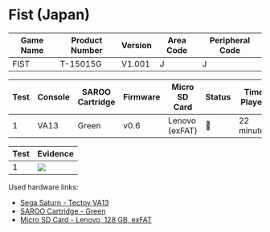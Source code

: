 # Fist (Japan)

| Game Name | Product Number | Version | Area Code | Peripheral Code |
| --------- | -------------- | ------- | --------- | --------------- |
| FIST      | T-15015G       | V1.001  | J         | J               |

| Test | Console | SAROO Cartridge | Firmware | Micro SD Card  | Status | Time Played |
| ---- | ------- | --------------- | -------- | -------------- | ------ | ----------- |
| 1    | VA13    | Green           | v0.6     | Lenovo (exFAT) | :100:  | 22 minutes  |

| Test | Evidence                                                                                         |
| ---- | ------------------------------------------------------------------------------------------------ |
| 1    | [![](https://img.youtube.com/vi/_18Q7urqvB0/0.jpg)](https://www.youtube.com/watch?v=_18Q7urqvB0) |

Used hardware links:

- [Sega Saturn - Tectoy VA13](../../../../Info/Consoles/VA13/README.md)
- [SAROO Cartridge - Green](../../../../Info/Cartridges/RetroGameParadiseStore/1.32F/README.md)
- [Micro SD Card - Lenovo, 128 GB, exFAT](../../../../Info/SdCards/Lenovo/128GB/exfat/README.md)
